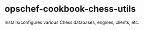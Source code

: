 opschef-cookbook-chess-utils
============================

Installs/configures various Chess databases, engines, clients, etc.
